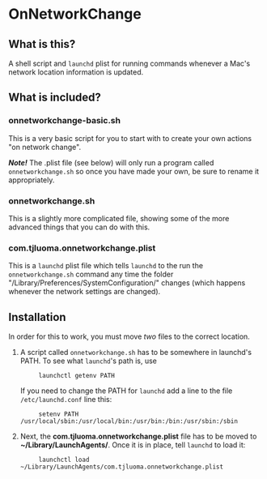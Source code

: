 # OnNetworkChange

## What is this? ##

A shell script and `launchd` plist for running commands whenever a Mac's network location information is updated.

## What is included? ##

### onnetworkchange-basic.sh

This is a very basic script for you to start with to create your own actions "on network change".

***Note!*** The .plist file (see below) will only run a program called `onnetworkchange.sh` so once you have made your own, be sure to rename it appropriately.

### onnetworkchange.sh

This is a slightly more complicated file, showing some of the more advanced things that you can do with this.

### com.tjluoma.onnetworkchange.plist

This is a `launchd` plist file which tells `launchd` to the run the `onnetworkchange.sh` command any time the folder "/Library/Preferences/SystemConfiguration/" changes (which happens whenever the network settings are changed).

## Installation #

In order for this to work, you must move *two* files to the correct location.

1. A script called `onnetworkchange.sh` has to be somewhere in launchd's PATH. To see what `launchd`'s path is, use 

			launchctl getenv PATH

	If you need to change the PATH for `launchd` add a line to the file `/etc/launchd.conf` line this:
		
			setenv PATH /usr/local/sbin:/usr/local/bin:/usr/bin:/bin:/usr/sbin:/sbin

2. Next, the **com.tjluoma.onnetworkchange.plist** file has to be moved to **~/Library/LaunchAgents/**. Once it is in place, tell `launchd` to load it:

			launchctl load ~/Library/LaunchAgents/com.tjluoma.onnetworkchange.plist





